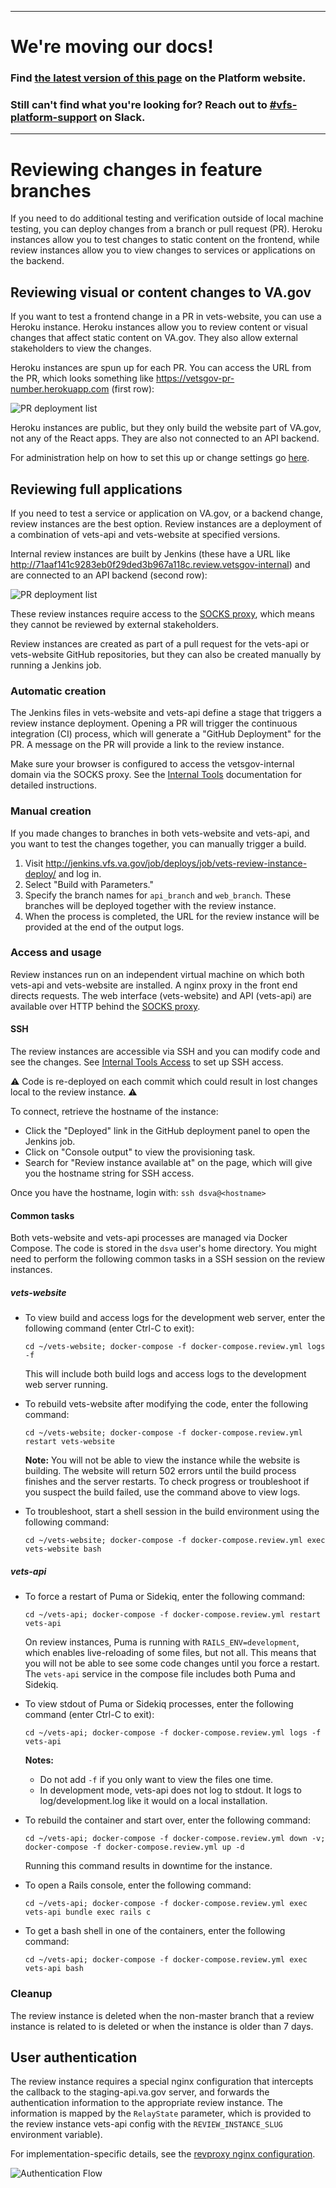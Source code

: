 ----

# We're moving our docs! 

### Find [the latest version of this page](https://depo-platform-documentation.scrollhelp.site/test-release/Using-review-instances-to-preview-changes.590774288.html) on the Platform website.

### Still can't find what you're looking for? Reach out to [#vfs-platform-support](https://dsva.slack.com/archives/CBU0KDSB1) on Slack.

----

# Reviewing changes in feature branches

If you need to do additional testing and verification outside of local machine testing, you can deploy changes from a branch or pull request (PR). Heroku instances allow you to test changes to static content on the frontend, while review instances allow you to view changes to services or applications on the backend.

## Reviewing visual or content changes to VA.gov

If you want to test a frontend change in a PR in vets-website, you can use a Heroku instance. Heroku instances allow you to review content or visual changes that affect static content on VA.gov. They also allow external stakeholders to view the changes. 

Heroku instances are spun up for each PR. You can access the URL from the PR, which looks something like https://vetsgov-pr-number.herokuapp.com (first row):

![PR deployment list](https://github.com/department-of-veterans-affairs/va.gov-team/blob/master/platform/engineering/images/pr-deployment-list.png)

Heroku instances are public, but they only build the website part of VA.gov, not any of the React apps. They are also not connected to an API backend.

For administration help on how to set this up or change settings go [here](https://github.com/department-of-veterans-affairs/va.gov-team-sensitive/blob/master/Administrative/heroku.md).

## Reviewing full applications

If you need to test a service or application on VA.gov, or a backend change, review instances are the best option. Review instances are a deployment of a combination of vets-api and vets-website at specified versions.

Internal review instances are built by Jenkins (these have a URL like http://71aaf141c9283eb0f29ded3b967a118c.review.vetsgov-internal) and are connected to an API backend (second row):

![PR deployment list](https://github.com/department-of-veterans-affairs/va.gov-team/blob/master/platform/engineering/images/pr-deployment-list.png)

These review instances require access to the [SOCKS proxy](https://github.com/department-of-veterans-affairs/va.gov-team/blob/master/platform/engineering/internal-tools.md), which means they cannot be reviewed by external stakeholders.

Review instances are created as part of a pull request for the vets-api or vets-website GitHub repositories, but they can also be created manually by running a Jenkins job.

### Automatic creation

The Jenkins files in vets-website and vets-api define a stage that triggers a review instance deployment. Opening a PR will trigger the continuous integration (CI) process, which will generate a "GitHub Deployment" for the PR. A message on the PR will provide a link to the review instance.

Make sure your browser is configured to access the vetsgov-internal domain via the SOCKS proxy. See the [Internal Tools](https://github.com/department-of-veterans-affairs/va.gov-team/blob/master/platform/engineering/internal-tools.md) documentation for detailed instructions.

### Manual creation

If you made changes to branches in both vets-website and vets-api, and you want to test the changes together, you can manually trigger a build.

1.	Visit http://jenkins.vfs.va.gov/job/deploys/job/vets-review-instance-deploy/ and log in. 
1. Select "Build with Parameters."
1. Specify the branch names for `api_branch` and `web_branch`. These branches will be deployed together with the review instance.
1. When the process is completed, the URL for the review instance will be provided at the end of the output logs.

### Access and usage

Review instances run on an independent virtual machine on which both vets-api and vets-website are installed. A nginx proxy in the front end directs requests. The web interface (vets-website) and API (vets-api) are available over HTTP behind the [SOCKS proxy](https://github.com/department-of-veterans-affairs/va.gov-team/blob/master/platform/engineering/internal-tools.md#configure-the-socks-proxy).

#### SSH

The review instances are accessible via SSH and you can modify code and see the changes. See [Internal Tools Access](https://github.com/department-of-veterans-affairs/va.gov-team/blob/master/platform/engineering/internal-tools.md#internal-tools-access) to set up SSH access.

⚠️ Code is re-deployed on each commit which could result in lost changes local to the review instance. ⚠️ 

To connect, retrieve the hostname of the instance:

- Click the "Deployed" link in the GitHub deployment panel to open the Jenkins job.
- Click on "Console output" to view the provisioning task.
- Search for "Review instance available at" on the page, which will give you the hostname string for SSH access.

Once you have the hostname, login with: `ssh dsva@<hostname>`

#### Common tasks

Both vets-website and vets-api processes are managed via Docker Compose. The code is stored in the `dsva` user's home directory. You might need to perform the following common tasks in a SSH session on the review instances.

##### vets-website

- To view build and access logs for the development web server, enter the following command (enter Ctrl-C to exit):

   `cd ~/vets-website; docker-compose -f docker-compose.review.yml logs -f`

   This will include both build logs and access logs to the development web server running.

- To rebuild vets-website after modifying the code, enter the following command:

   `cd ~/vets-website; docker-compose -f docker-compose.review.yml restart vets-website`

   **Note:** You will not be able to view the instance while the website is building. The website will return 502 errors until the build process finishes and the server restarts. To check progress or troubleshoot if you suspect the build failed, use the command above to view logs.

- To troubleshoot, start a shell session in the build environment using the following command:

   `cd ~/vets-website; docker-compose -f docker-compose.review.yml exec vets-website bash`


##### vets-api

- To force a restart of Puma or Sidekiq, enter the following command:

   `cd ~/vets-api; docker-compose -f docker-compose.review.yml restart vets-api`

   On review instances, Puma is running with `RAILS_ENV=development`, which enables live-reloading of some files, but not all. This means that you will not be able to see some code changes until you force a restart. The `vets-api` service in the compose file includes both Puma and Sidekiq.

- To view stdout of Puma or Sidekiq processes, enter the following command (enter Ctrl-C to exit):

   `cd ~/vets-api; docker-compose -f docker-compose.review.yml logs -f vets-api`

   **Notes:**
   - Do not add `-f` if you only want to view the files one time.
   - In development mode, vets-api does not log to stdout. It logs to log/development.log like it would on a local installation.

- To rebuild the container and start over, enter the following command:

   `cd ~/vets-api; docker-compose -f docker-compose.review.yml down -v; docker-compose -f docker-compose.review.yml up -d`
   
   Running this command results in downtime for the instance.

- To open a Rails console, enter the following command:

   `cd ~/vets-api; docker-compose -f docker-compose.review.yml exec vets-api bundle exec rails c`

- To get a bash shell in one of the containers, enter the following command:

   `cd ~/vets-api; docker-compose -f docker-compose.review.yml exec vets-api bash`

### Cleanup

The review instance is deleted when the non-master branch that a review instance is related to is deleted or when the instance is older than 7 days.

## User authentication

The review instance requires a special nginx configuration that intercepts the callback to the staging-api.va.gov server, and forwards the authentication information to the appropriate review instance. The information is mapped by the `RelayState` parameter, which is provided to the review instance vets-api config with the `REVIEW_INSTANCE_SLUG` environment variable).

For implementation-specific details, see the [revproxy nginx configuration](https://github.com/department-of-veterans-affairs/devops/blob/master/ansible/deployment/config/revproxy-vagov/templates/nginx_revproxy.conf.j2#L181-L203).

![Authentication Flow](https://github.com/department-of-veterans-affairs/va.gov-team/blob/master/products/identity-personalization/login/reference-documents/auth/review_instance_login_sequence.png)
